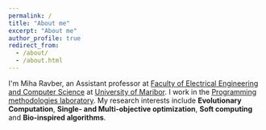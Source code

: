 ```yaml
---
permalink: /
title: "About me"
excerpt: "About me"
author_profile: true
redirect_from: 
  - /about/
  - /about.html
---
```


I'm Miha Ravber, an Assistant professor at [Faculty of Electrical Engineering and Computer Science](https://feri.um.si/en/) at [University of Maribor](https://www.um.si/en/home-page/'). I work in the [Programming methodologies laboratory](https://lpm.feri.um.si/en/). My research interests include **Evolutionary Computation**, **Single- and Multi-objective optimization**, **Soft computing** and **Bio-inspired algorithms**.
